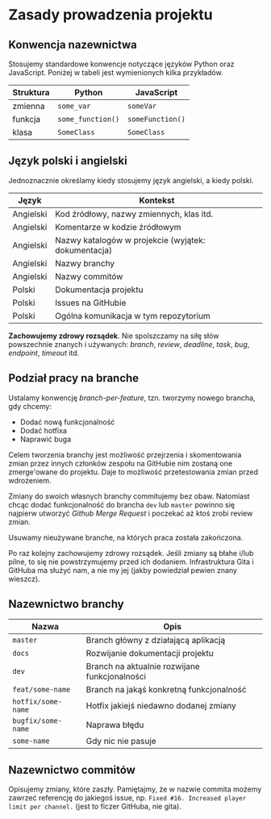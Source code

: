 # Zasady prowadzenia projektu

## Konwencja nazewnictwa
Stosujemy standardowe konwencje notyczące języków Python oraz JavaScript. Poniżej w tabeli jest wymienionych kilka przykładów.

| Struktura | Python | JavaScript |
| ----------| ------ | ---------- |
| zmienna | `some_var` | `someVar` |
| funkcja | `some_function()` | `someFunction()` |
| klasa   | `SomeClass` | `SomeClass` |

## Język polski i angielski
Jednoznacznie określamy kiedy stosujemy język angielski, a kiedy polski.

| Język | Kontekst |
| ----- | -------- |
| Angielski | Kod źródłowy, nazwy zmiennych, klas itd. |
| Angielski | Komentarze w kodzie źródłowym |
| Angielski | Nazwy katalogów w projekcie (wyjątek: dokumentacja) |
| Angielski | Nazwy branchy |
| Angielski | Nazwy commitów |
| Polski | Dokumentacja projektu |
| Polski | Issues na GitHubie |
| Polski | Ogólna komunikacja w tym repozytorium |

**Zachowujemy zdrowy rozsądek**. Nie spolszczamy na siłę słów powszechnie znanych i używanych: *branch*, *review*, *deadline*, *task*, *bug*, *endpoint*, *timeout* itd.

## Podział pracy na branche
Ustalamy konwencję *branch-per-feature*, tzn. tworzymy nowego brancha, gdy chcemy:
* Dodać nową funkcjonalność
* Dodać hotfixa
* Naprawić buga

Celem tworzenia branchy jest możliwość przejrzenia i skomentowania zmian przez innych członków zespołu na GitHubie nim zostaną one zmerge'owane do projektu. Daje to możliwość przetestowania zmian przed wdrożeniem.

Zmiany do swoich własnych branchy commitujemy bez obaw. Natomiast chcąc dodać funkcjonalność do brancha `dev` lub `master` powinno się najpierw utworzyć *Github Merge Request* i poczekać aż ktoś zrobi review zmian.

Usuwamy nieużywane branche, na których praca została zakończona.

Po raz kolejny zachowujemy zdrowy rozsądek. Jeśli zmiany są błahe i/lub pilne, to się nie powstrzymujemy przed ich dodaniem. Infrastruktura Gita i GitHuba ma służyć nam, a nie my jej (jakby powiedział pewien znany wieszcz).

## Nazewnictwo branchy
| Nazwa | Opis |
| ----- | ---- |
| `master` | Branch główny z działającą aplikacją |
| `docs` | Rozwijanie dokumentacji projektu |
| `dev` | Branch na aktualnie rozwijane funkcjonalności |
| `feat/some-name` | Branch na jakąś konkretną funkcjonalność |
| `hotfix/some-name` | Hotfix jakiejś niedawno dodanej zmiany |
| `bugfix/some-name` | Naprawa błędu |
| `some-name` | Gdy nic nie pasuje |

## Nazewnictwo commitów
Opisujemy zmiany, które zaszły. Pamiętajmy, że w nazwie commita możemy zawrzeć referencję do jakiegoś issue, np. `Fixed #16. Increased player limit per channel.` (jest to ficzer GitHuba, nie gita).

